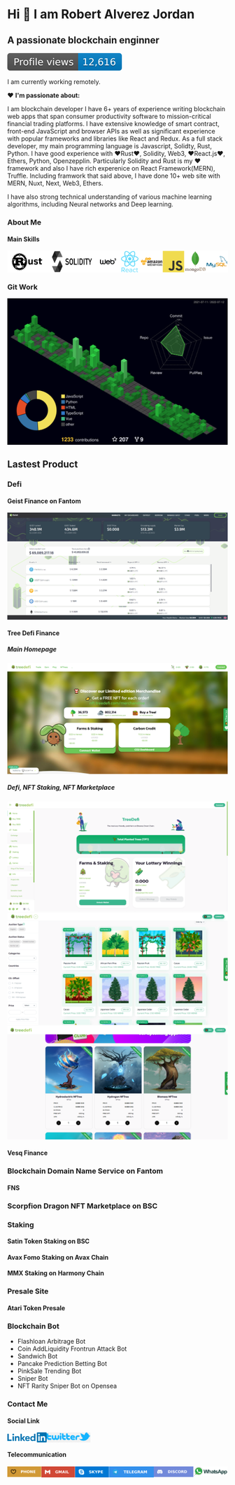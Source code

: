 # Hi 👋 I am Robert Alverez Jordan
## A passionate blockchain enginner
![profile views](./doc/profileview.svg)

I am currently working remotely.

❤️ **I'm passionate about:**

I am blockchain developer
 I have 6+ years of experience writing blockchain web apps that span consumer productivity software to mission-critical financial trading platforms. I have extensive knowledge of smart contract, front-end JavaScript and browser APIs as well as significant experience with popular frameworks and libraries like React and Redux. As a full stack developer, my main programming language is Javascript, Solidty, Rust, Python. I have good experience with ❤️Rust❤️, Solidity, Web3, ❤️React.js❤️, Ethers, Python, Openzepplin. Particularly Solidity and Rust is my ❤️ framework and also I have rich experenice on React Framework(MERN), Truffle. Including framwork that said above, I have done 10+ web site with MERN, Nuxt, Next, Web3, Ethers.

I have also strong technical understanding of various machine learning algorithms, including Neural networks and Deep learning.

### About Me
#### Main Skills
<div style='display: flex; '>
<img src='./doc/rust.png' width='90'>
<img src='./doc/solidity.png' width='115'>
<img src='./doc/web3.webp' width='50'>
<img src='./doc/react.svg' width='50'>
<img src='./doc/aws.svg' width='50'>
<img src='./doc/js.svg' width='50'>
<img src='./doc/mongodb.svg' width='50'>
<img src='./doc/mysql.svg' width='50'>
</div>


### Git Work
![Review](./doc/review.svg)

## Lastest Product
### Defi
#### Geist Finance on Fantom
<a href='https://geist.finance/markets' target='_blank'>
<img src='./project/geist_finance.png'></img>
</a>

#### Tree Defi Finance
##### Main Homepage
<a href='https://treedefi.com/' target='_blank'>
<img src='./project/treedefi.png'></img>
</a>

##### Defi, NFT Staking, NFT Marketplace
<a href='https://dex.treedefi.com/' target='_blank' width='30%'>
<img src='./project/treedefi_dex.png'></img>
</a>
<a href='https://nft.treedefi.com/' target='_blank' width='30%'>
<img src='./project/treedefi_marketplace.png'></img>
</a>
<a href='https://nft.treedefi.com/merchandise' target='_blank' width='30%'>
<img src='./project/treedefi_nftstaking.png'></img>
</a>

#### Vesq Finance

### Blockchain Domain Name Service on Fantom
#### FNS

### Scorpfion Dragon NFT Marketplace on BSC


### Staking
#### Satin Token Staking on BSC


#### Avax Fomo Staking on Avax Chain


#### MMX Staking on Harmony Chain


### Presale Site
#### Atari Token Presale

### Blockchain Bot
- Flashloan Arbitrage Bot
- Coin AddLiquidity Frontrun Attack Bot
- Sandwich Bot
- Pancake Prediction Betting Bot
- PinkSale Trending Bot
- Sniper Bot
- NFT Rarity Sniper Bot on Opensea

### Contact Me
#### Social Link
<div style='display: flex; '>
<img src='./doc/linkedin.png' width='90' title='+12098134202'>
<img src='./doc/twitter.png' width='100' title='+12098134202'>
</div>

#### Telecommunication
<div style='display: flex; '>
<a href='mailto:+12098134202' target='_blank' width='100'>
<img src='./doc/phone.svg' width='100' title='+12098134202'>
</a>
<a href='mailto:jordanrobert443@gmail.com' target='_blank' width='100'>
<img src='./doc/mail.svg' width='100' title='jordanrobert443@gmail.com'>
</a>
<a href='https://join.skype.com/invite/NffEWcmhlBAM' target='_blank' width='100'>
<img src='./doc/skype.svg' width='100' title='live:.cid.fd8ced07bdabb2c3'>
</a>
<a href='https://t.me/@goldenstar11111' target='_blank' width='100'>
<img src='./doc/telegram.svg' width='132' title='goldenstar11111'>
</a>
<a href='https://discordapp.com/users/CryptoSuper#4847' target='_blank' width='100'>
<img src='./doc/discord.svg' width='118' title='CryptoSuper#4847'>
</a>
<a href='https://wa.me/12098134202' target='_blank' width='100'>
<img src='./doc/whatsapp.png' width='100' title='+12098134202'>
</a>
</div>

<!--
**goldenstar111/goldenstar111** is a ✨ _special_ ✨ repository because its `README.md` (this file) appears on your GitHub profile.

Here are some ideas to get you started:

- 🔭 I’m currently working on ...
- 🌱 I’m currently learning ...
- 👯 I’m looking to collaborate on ...
- 🤔 I’m looking for help with ...
- 💬 Ask me about ...
- 📫 How to reach me: ...
- 😄 Pronouns: ...
- ⚡ Fun fact: ...
-->

